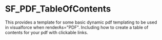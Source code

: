 # SF_PDF_TableOfContents
This provides a template for some basic dynamic pdf templating to be used in visualforce when renderAs="PDF".
Including how to create a table of contents for your pdf with clickable links.
